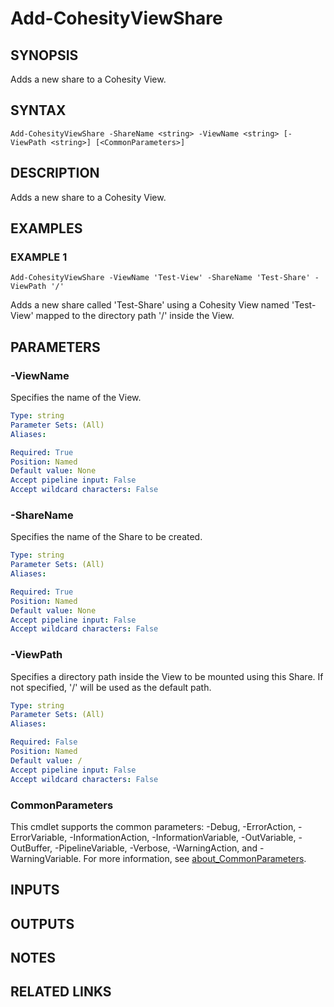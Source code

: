 
# Add-CohesityViewShare

## SYNOPSIS
Adds a new share to a Cohesity View.

## SYNTAX

```
Add-CohesityViewShare -ShareName <string> -ViewName <string> [-ViewPath <string>] [<CommonParameters>]
```

## DESCRIPTION
Adds a new share to a Cohesity View.

## EXAMPLES

### EXAMPLE 1
```
Add-CohesityViewShare -ViewName 'Test-View' -ShareName 'Test-Share' -ViewPath '/'
```

Adds a new share called 'Test-Share' using a Cohesity View named 'Test-View' mapped to the directory path '/' inside the View.

## PARAMETERS

### -ViewName
Specifies the name of the View.

```yaml
Type: string
Parameter Sets: (All)
Aliases:

Required: True
Position: Named
Default value: None
Accept pipeline input: False
Accept wildcard characters: False
```

### -ShareName
Specifies the name of the Share to be created.

```yaml
Type: string
Parameter Sets: (All)
Aliases:

Required: True
Position: Named
Default value: None
Accept pipeline input: False
Accept wildcard characters: False
```

### -ViewPath
Specifies a directory path inside the View to be mounted using this Share.
If not specified, '/' will be used as the default path.

```yaml
Type: string
Parameter Sets: (All)
Aliases:

Required: False
Position: Named
Default value: /
Accept pipeline input: False
Accept wildcard characters: False
```

### CommonParameters
This cmdlet supports the common parameters: -Debug, -ErrorAction, -ErrorVariable, -InformationAction, -InformationVariable, -OutVariable, -OutBuffer, -PipelineVariable, -Verbose, -WarningAction, and -WarningVariable. For more information, see [about_CommonParameters](http://go.microsoft.com/fwlink/?LinkID=113216).

## INPUTS

## OUTPUTS

## NOTES

## RELATED LINKS

